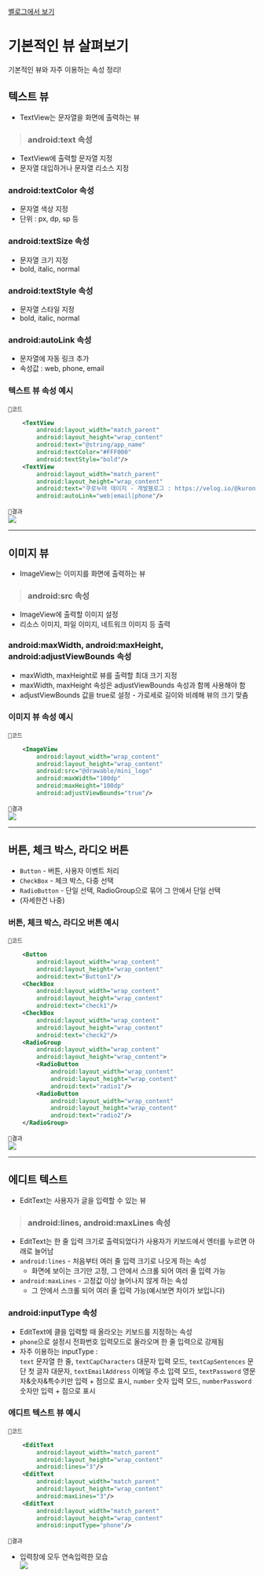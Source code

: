 [벨로그에서 보기](https://velog.io/@kuronuma_daisy/android7)

# 기본적인 뷰 살펴보기
기본적인 뷰와 자주 이용하는 속성 정리!  

## 텍스트 뷰
* TextView는 문자열을 화면에 출력하는 뷰  

>### android:text 속성
* TextView에 출력할 문자열 지정
* 문자열 대입하거나 문자열 리소스 지정
### android:textColor 속성
* 문자열 색상 지정
* 단위 : px, dp, sp 등
### android:textSize 속성
* 문자열 크기 지정
* bold, italic, normal
### android:textStyle 속성
* 문자열 스타일 지정
* bold, italic, normal
### android:autoLink 속성
* 문자열에 자동 링크 추가
* 속성값 : web, phone, email

### 텍스트 뷰 속성 예시
`🎩코드`  
```xml
	<TextView
        android:layout_width="match_parent"
        android:layout_height="wrap_content"
        android:text="@string/app_name"
        android:textColor="#FFF000"
        android:textStyle="bold"/>
    <TextView
        android:layout_width="match_parent"
        android:layout_height="wrap_content"
        android:text="쿠로누마 데이지 - 개발블로그 : https://velog.io/@kuronuma_daisy, 전화번호 : 010-1234-5678, 이메일 :  yndoo2k@gmail.com"
        android:autoLink="web|email|phone"/>
```

`🎩결과`  
![](https://velog.velcdn.com/images/kuronuma_daisy/post/81ffc796-419e-4874-b200-9b70bc30760d/image.png)

---

## 이미지 뷰
* ImageView는 이미지를 화면에 출력하는 뷰

> ### android:src 속성
* ImageView에 출력할 이미지 설정
* 리소스 이미지, 파일 이미지, 네트워크 이미지 등 출력
### android:maxWidth, android:maxHeight, android:adjustViewBounds 속성
* maxWidth, maxHeight로 뷰를 출력할 최대 크기 지정
* maxWidth, maxHeight 속성은 adjustViewBounds 속성과 함께 사용해야 함
* adjustViewBounds 값을 true로 설정 - 가로세로 길이와 비례해 뷰의 크기 맞춤

### 이미지 뷰 속성 예시
`🎩코드`  
```xml
	<ImageView
        android:layout_width="wrap_content"
        android:layout_height="wrap_content"
        android:src="@drawable/mini_logo"
        android:maxWidth="100dp"
        android:maxHeight="100dp"
        android:adjustViewBounds="true"/>
```

`🎩결과`  
![](https://velog.velcdn.com/images/kuronuma_daisy/post/2f76188c-dd6c-41e7-8780-9dcd5ddb3242/image.png)

---

## 버튼, 체크 박스, 라디오 버튼
* `Button` - 버튼, 사용자 이벤트 처리 
* `CheckBox` - 체크 박스, 다중 선택
* `RadioButton` - 단일 선택, RadioGroup으로 묶어 그 안에서 단일 선택  
* (자세한건 나중)  

### 버튼, 체크 박스, 라디오 버튼 예시
`🎩코드`  
```xml
    <Button
        android:layout_width="wrap_content"
        android:layout_height="wrap_content"
        android:text="Button1"/>
    <CheckBox
        android:layout_width="wrap_content"
        android:layout_height="wrap_content"
        android:text="check1"/>
    <CheckBox
        android:layout_width="wrap_content"
        android:layout_height="wrap_content"
        android:text="check2"/>
    <RadioGroup
        android:layout_width="wrap_content"
        android:layout_height="wrap_content">
        <RadioButton
            android:layout_width="wrap_content"
            android:layout_height="wrap_content"
            android:text="radio1"/>
        <RadioButton
            android:layout_width="wrap_content"
            android:layout_height="wrap_content"
            android:text="radio2"/>
    </RadioGroup>
```

`🎩결과`  
![](https://velog.velcdn.com/images/kuronuma_daisy/post/2f797b74-8554-4e4c-9d06-22009f6dd63a/image.png)

---

## 에디트 텍스트
* EditText는 사용자가 글을 입력할 수 있는 뷰

> ### android:lines, android:maxLines 속성
* EditText는 한 줄 입력 크기로 출력되었다가 사용자가 키보드에서 엔터를 누르면 아래로 늘어남
* `android:lines` - 처음부터 여러 줄 입력 크기로 나오게 하는 속성
   * 화면에 보이는 크기만 고정, 그 안에서 스크롤 되어 여러 줄 입력 가능
* `android:maxLines` - 고정값 이상 늘어나지 않게 하는 속성
   * 그 안에서 스크롤 되어 여러 줄 입력 가능(예시보면 차이가 보입니다)
### android:inputType 속성
* EditText에 클을 입력할 때 올라오는 키보드를 지정하는 속성
* `phone`으로 설정시 전화번호 입력모드로 올라오며 한 줄 입력으로 강제됨
* 자주 이용하는 inputType :  
`text` 문자열 한 줄,
`textCapCharacters` 대문자 입력 모드,
`textCapSentences` 문단 첫 글자 대문자, 
`textEmailAddress` 이메일 주소 입력 모드,
`textPassword` 영문자&숫자&특수키만 입력 + 점으로 표시, 
`number` 숫자 입력 모드,
`numberPassword` 숫자만 입력 + 점으로 표시

### 에디트 텍스트 뷰 예시
`🎩코드`  
```xml
	<EditText
        android:layout_width="match_parent"
        android:layout_height="wrap_content"
        android:lines="3"/>
    <EditText
        android:layout_width="match_parent"
        android:layout_height="wrap_content"
        android:maxLines="3"/>
    <EditText
        android:layout_width="match_parent"
        android:layout_height="wrap_content"
        android:inputType="phone"/>
```

`🎩결과`  
* 입력창에 모두 연속입력한 모습  
![](https://velog.velcdn.com/images/kuronuma_daisy/post/732792a6-2206-4486-ae7f-c73c74ea3cd6/image.png)  
